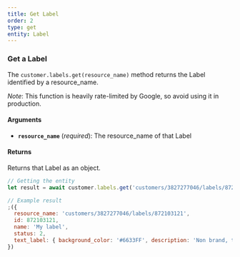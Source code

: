 ```yaml
---
title: Get Label
order: 2
type: get
entity: Label
---
```


### Get a Label

The `customer.labels.get(resource_name)` method returns the Label identified by a resource_name.

_Note_: This function is heavily rate-limited by Google, so avoid using it in production.

#### Arguments

- **`resource_name`** (_required_): The resource_name of that Label

#### Returns

Returns that Label as an object.

```javascript
// Getting the entity
let result = await customer.labels.get('customers/3827277046/labels/872103121')
```

```javascript
// Example result
;({
  resource_name: 'customers/3827277046/labels/872103121',
  id: 872103121,
  name: 'My label',
  status: 2,
  text_label: { background_color: '#6633FF', description: 'Non brand, traditional cold traffic via search' },
})
```
